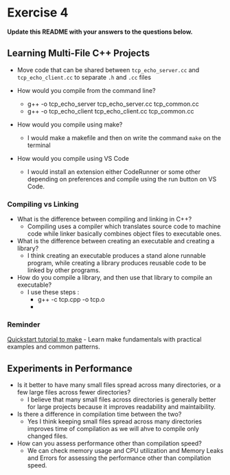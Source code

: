 # Exercise 4

**Update this README with your answers to the questions below.**

## Learning Multi-File C++ Projects

- Move code that can be shared between `tcp_echo_server.cc` and 
  `tcp_echo_client.cc` to separate `.h` and `.cc` files
- How would you compile from the command line?
  - g++ -o tcp_echo_server tcp_echo_server.cc tcp_common.cc
  - g++ -o tcp_echo_client tcp_echo_client.cc tcp_common.cc

- How would you compile using make?
  - I would make a makefile and then on write the command `make` on the terminal
- How would you compile using VS Code
  - I would install an extension either CodeRunner or some other depending on preferences and compile using the run button on VS Code.
### Compiling vs Linking

- What is the difference between compiling and linking in C++?
  - Compiling uses a compiler which translates source code to machine code while linker basically combines object files to executable ones.
- What is the difference between creating an executable and creating a 
  library?
  - I think creating an executable produces a stand alone runnable program, while creating a library produces reusable code to be linked by other programs.
- How do you compile a library, and then use that library to compile an
  executable?
  - I use these steps :
    - g++ -c tcp.cpp -o tcp.o 
    - 
### Reminder 
[Quickstart tutorial to make](https://makefiletutorial.com/) - Learn make 
fundamentals with practical examples and common patterns.

## Experiments in Performance

- Is it better to have many small files spread across many directories, or
  a few large files across fewer directories?
  - I believe that many small files across directories is generally better for large projects because it improves readability and maintaibility.
- Is there a difference in compilation time between the two?
  - Yes I think keeping small files spread across many directories improves time of compilation as we will ahve to compile only changed files.
- How can you assess performance other than compilation speed?
  - We can check memory usage and CPU utilization and Memory Leaks and Errors for assessing the performance other than compilation speed.